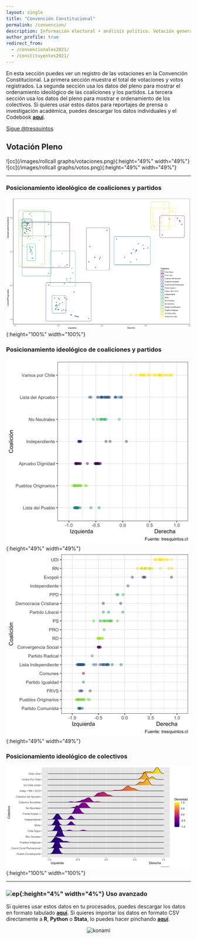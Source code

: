 ```yaml
---
layout: single
title: "Convención Constitucional"
permalink: /convencion/
description: Información electoral + análisis político. Votación general y particular de la Convención Constitucional.
author_profile: true
redirect_from:
  - /convencionales2021/
  - /constituyentes2021/
---
```


En esta sección puedes ver un registro de las votaciones en la Convención Constitucional. La primera sección muestra el total de votaciones y votos registrados. La segunda sección usa los datos del pleno para mostrar el ordenamiento ideológico de las coaliciones y los partidos. La tercera sección usa los datos del pleno para mostrar e ordenamiento de los colectivos. Si quieres usar estos datos para reportajes de prensa o investigación académica, puedes descargar los datos individuales y el Codebook [**aquí**](https://tresquintos.cl/datos).

<a href="https://twitter.com/tresquintos?ref_src=twsrc%5Etfw" class="twitter-follow-button" data-show-count="false">Sigue @tresquintos</a><script async src="https://platform.twitter.com/widgets.js" charset="utf-8"></script>


## Votación Pleno

![cc](/images/rollcall graphs/votaciones.png){:height="49%" width="49%"} ![cc](/images/rollcall graphs/votos.png){:height="49%" width="49%"}

---

### Posicionamiento ideológico de coaliciones y partidos

![cc](/images/posicionamiento/puntos_ideales_cajas_dosdimensiones.png){:height="100%" width="100%"}


### Posicionamiento ideológico de coaliciones y partidos

![cc](/images/posicionamiento/puntos_ideales_coalicion.png){:height="49%" width="49%"}
![cc](/images/posicionamiento/puntos_ideales_partido.png){:height="49%" width="49%"}


### Posicionamiento ideológico de colectivos

![cc](/images/posicionamiento/puntos_ideales_colectivo3.png){:height="100%" width="100%"}


---

### ![ep](/images/pc.png){:height="4%" width="4%"} Uso avanzado

Si quieres usar estos datos en tu procesados, puedes descargar los datos en formato tabulado [**aquí**](https://dataverse.harvard.edu/dataset.xhtml?persistentId=doi:10.7910/DVN/JLTSRL). Si quieres importar los datos en formato CSV directamente a **R**, **Python** o **Stata**, lo puedes hacer pinchando [**aquí**](https://raw.githubusercontent.com/tresquintos/legislativo/main/votaci%C3%B3n%20particular.csv).



<!-- NES -->
<style>
.aligncenter {
    text-align: center;
}
</style>
<p class="aligncenter">
    <img src="/images/nes.png" width="30" height="30" alt="konami" />
</p>


<!-- Popup -->
<script src="/sweetalerts2/dist/sweetalert2.all.min.js"></script>

<script type="text/javascript">

setTimeout(function(){Swal.fire({
  title: '¡Apoya a Tresquintos!',
  text: 'Ayúdanos a mantener el sitio activo e independiente',
  footer: '<a href="https://tresquintos.us15.list-manage.com/subscribe/post?u=3a6f5773bbbc78ea5a0003f67&id=8c164eff0f">Suscríbete al Newsletter Aquí</a>',
  imageUrl: '/images/pc.png',
  imageWidth: 80,
  imageHeight: 80,
  imageAlt: 'Custom image',
  timer: 45000,
  timerProgressBar: true,
  width: 500,
  showCloseButton: true,
  showDenyButton: true,
  showCancelButton: false,
  confirmButtonText: `Una Vez`,
  denyButtonText: `Mensual`,
  cancelButtonText: `No por ahora`,
  }).then((result) => {
  if (result.isConfirmed) {
    window.open("https://tresquintos.cl/donaciones/")
  } else if (result.isDenied) {
    window.open("https://tresquintos.cl/donaciones/")
  }
  })
  },35000);
</script>


<!-- Favicon -->
<link rel="apple-touch-icon" sizes="180x180" href="/apple-touch-icon.png">
<link rel="icon" type="image/png" sizes="32x32" href="/favicon-32x32.png">
<link rel="icon" type="image/png" sizes="16x16" href="/favicon-16x16.png">
<link rel="manifest" href="/site.webmanifest">
<link rel="mask-icon" href="/safari-pinned-tab.svg" color="#5bbad5">
<meta name="msapplication-TileColor" content="#b91d47">
<meta name="theme-color" content="#ffffff">
